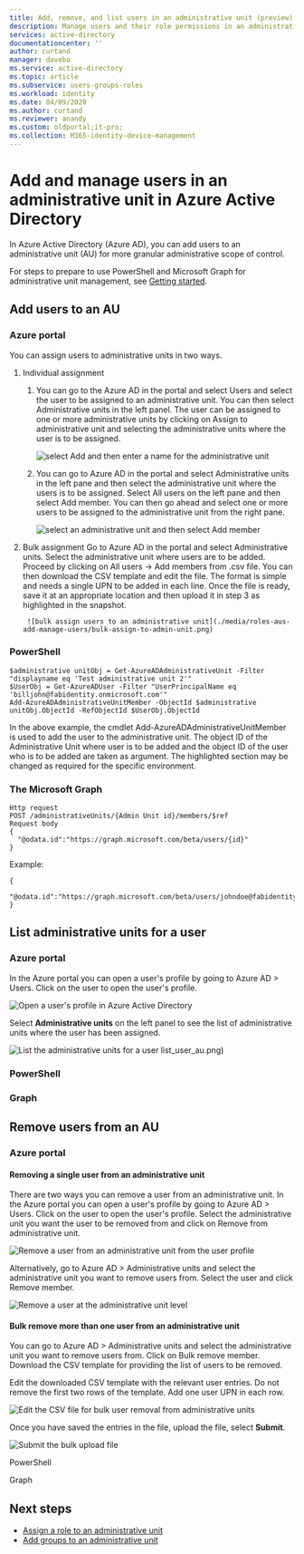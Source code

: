 ```yaml
---
title: Add, remove, and list users in an administrative unit (preview) - Azure Active Directory | Microsoft Docs
description: Manage users and their role permissions in an administrative unit in Azure Active Directory
services: active-directory
documentationcenter: ''
author: curtand
manager: daveba
ms.service: active-directory
ms.topic: article
ms.subservice: users-groups-roles
ms.workload: identity
ms.date: 04/09/2020
ms.author: curtand
ms.reviewer: anandy
ms.custom: oldportal;it-pro;
ms.collection: M365-identity-device-management
---
```


# Add and manage users in an administrative unit in Azure Active Directory

In Azure Active Directory (Azure AD), you can add users to an administrative unit (AU) for more granular administrative scope of control.

For steps to prepare to use PowerShell and Microsoft Graph for administrative unit management, see [Getting started](roles-aus-manage-admin-units.md#getting-started).

## Add users to an AU

### Azure portal

You can assign users to administrative units in two ways.

1. Individual assignment

    1. You can go to the Azure AD in the portal and select Users and select the user to be assigned to an administrative unit. You can then select Administrative units in the left panel. The user can be assigned to one or more administrative units by clicking on Assign to administrative unit and selecting the administrative units where the user is to be assigned.

       ![select Add and then enter a name for the administrative unit](./media/roles-aus-add-manage-users/assign-users-individually.png)

    1. You can go to Azure AD in the portal and select Administrative units in the left pane and then select the administrative unit where the users is to be assigned. Select All users on the left pane and then select Add member. You can then go ahead and select one or more users to be assigned to the administrative unit from the right pane.

        ![select an administrative unit and then select Add member](./media/roles-aus-add-manage-users/assign-to-admin-unit.png)

1. Bulk assignment
    Go to Azure AD in the portal and select Administrative units. Select the administrative unit where users are to be added. Proceed by clicking on All users -> Add members from .csv file. You can then download the CSV template and edit the file. The format is simple and needs a single UPN to be added in each line. Once the file is ready, save it at an appropriate location and then upload it in step 3 as highlighted in the snapshot.

        ![bulk assign users to an administrative unit](./media/roles-aus-add-manage-users/bulk-assign-to-admin-unit.png)

### PowerShell

    $administrative unitObj = Get-AzureADAdministrativeUnit -Filter "displayname eq 'Test administrative unit 2'"
    $UserObj = Get-AzureADUser -Filter "UserPrincipalName eq 'billjohn@fabidentity.onmicrosoft.com'"
    Add-AzureADAdministrativeUnitMember -ObjectId $administrative unitObj.ObjectId -RefObjectId $UserObj.ObjectId

In the above example, the cmdlet Add-AzureADAdministrativeUnitMember is used to add the user to the administrative unit. The object ID of the Administrative Unit where user is to be added and the object ID of the user who is to be added are taken as argument. The highlighted section may be changed as required for the specific environment.

### The Microsoft Graph

    Http request
    POST /administrativeUnits/{Admin Unit id}/members/$ref
    Request body
    {
      "@odata.id":"https://graph.microsoft.com/beta/users/{id}"
    }

Example:

    {
      "@odata.id":"https://graph.microsoft.com/beta/users/johndoe@fabidentity.com"
    }

## List administrative units for a user

### Azure portal

In the Azure portal you can open a user's profile by going to Azure AD > Users. Click on the user to open the user's profile.

![Open a user's profile in Azure Active Directory](./media/roles-aus-add-manage-users/user_profile_au.png)

Select **Administrative units** on the left panel to see the list of administrative units where the user has been assigned.

![List the administrative units for a user](./media/roles-aus-add-manage-users/list_group_au.png)
list_user_au.png)

### PowerShell

### Graph

## Remove users from an AU

### Azure portal

#### Removing a single user from an administrative unit

There are two ways you can remove a user from an administrative unit. In the Azure portal you can open a user's profile by going to Azure AD > Users. Click on the user to open the user's profile. Select the administrative unit you want the user to be removed from and click on Remove from administrative unit.

![Remove a user from an administrative unit from the user profile](./media/roles-aus-add-manage-users/user_remove_au.png)

Alternatively, go to Azure AD > Administrative units and select the administrative unit you want to remove users from. Select the user and click Remove member.
  
![Remove a user at the administrative unit level](./media/roles-aus-add-manage-users/au_remove_user.png)

#### Bulk remove more than one user from an administrative unit

You can go to Azure AD > Administrative units and select the administrative unit you want to remove users from. Click on Bulk remove member. Download the CSV template for providing the list of users to be removed.

Edit the downloaded CSV template with the relevant user entries. Do not remove the first two rows of the template. Add one user UPN in each row.

![Edit the CSV file for bulk user removal from administrative units](./media/roles-aus-add-manage-users/bulk_user_entries.png)

Once you have saved the entries in the file, upload the file, select **Submit**.

![Submit the bulk upload file](./media/roles-aus-add-manage-users/bulk_user_remove.png)

PowerShell

Graph

## Next steps

- [Assign a role to an administrative unit](roles-aus-assign-roles.md)
- [Add groups to an administrative unit](roles-aus-add-manage-groups.md)
